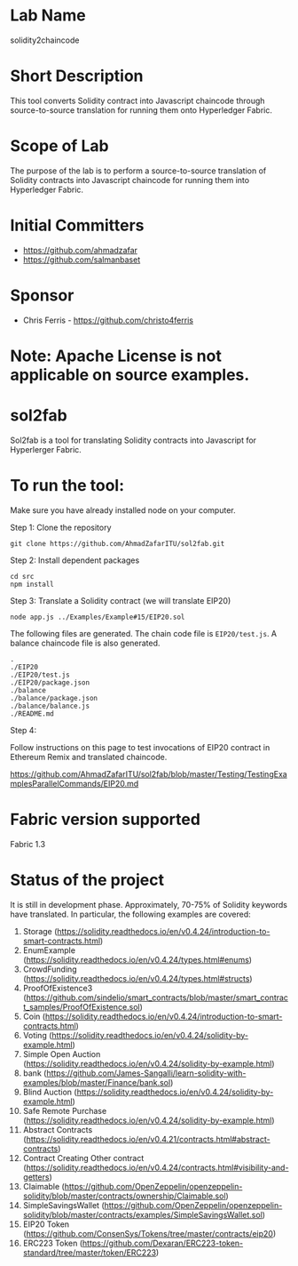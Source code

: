 # Lab Name
solidity2chaincode

# Short Description
This tool converts Solidity contract into Javascript chaincode through source-to-source translation for running them onto Hyperledger Fabric.

# Scope of Lab
The purpose of the lab is to perform a source-to-source translation of Solidity contracts into Javascript chaincode for running them into Hyperledger Fabric.

# Initial Committers
- https://github.com/ahmadzafar
- https://github.com/salmanbaset

# Sponsor
- Chris Ferris -  https://github.com/christo4ferris 

# Note: Apache License is not applicable on source examples.

# sol2fab

Sol2fab is a tool for translating Solidity contracts into Javascript
for Hyperlerger Fabric.


# To run the tool:

Make sure you have already installed node on your computer.

Step 1: Clone the repository

`git clone https://github.com/AhmadZafarITU/sol2fab.git`


Step 2: Install dependent packages

```
cd src
npm install
```

Step 3: Translate a Solidity contract (we will translate EIP20)

```
node app.js ../Examples/Example#15/EIP20.sol
``` 

The following files are generated. The chain code file is `EIP20/test.js`. A balance chaincode file is also generated.
```
.
./EIP20
./EIP20/test.js
./EIP20/package.json
./balance
./balance/package.json
./balance/balance.js
./README.md
```

Step 4:

Follow instructions on this page to test invocations of EIP20 contract in Ethereum Remix and translated chaincode.

https://github.com/AhmadZafarITU/sol2fab/blob/master/Testing/TestingExamplesParallelCommands/EIP20.md

# Fabric version supported

Fabric 1.3

# Status of the project
It is still in development phase. Approximately, 70-75% of Solidity keywords have translated. In particular, the following examples are covered:


1.	Storage (https://solidity.readthedocs.io/en/v0.4.24/introduction-to-smart-contracts.html)
2.  EnumExample (https://solidity.readthedocs.io/en/v0.4.24/types.html#enums)
3.  CrowdFunding (https://solidity.readthedocs.io/en/v0.4.24/types.html#structs)
4.  ProofOfExistence3 (https://github.com/sindelio/smart_contracts/blob/master/smart_contract_samples/ProofOfExistence.sol)
5.	Coin (https://solidity.readthedocs.io/en/v0.4.24/introduction-to-smart-contracts.html)
6.	Voting (https://solidity.readthedocs.io/en/v0.4.24/solidity-by-example.html)
7.  Simple Open Auction (https://solidity.readthedocs.io/en/v0.4.24/solidity-by-example.html)
8.  bank (https://github.com/James-Sangalli/learn-solidity-with-examples/blob/master/Finance/bank.sol) 
9.  Blind Auction (https://solidity.readthedocs.io/en/v0.4.24/solidity-by-example.html)
10. Safe Remote Purchase (https://solidity.readthedocs.io/en/v0.4.24/solidity-by-example.html)
11. Abstract Contracts (https://solidity.readthedocs.io/en/v0.4.21/contracts.html#abstract-contracts)
12. Contract Creating Other contract (https://solidity.readthedocs.io/en/v0.4.24/contracts.html#visibility-and-getters)
13. Claimable (https://github.com/OpenZeppelin/openzeppelin-solidity/blob/master/contracts/ownership/Claimable.sol)
14. SimpleSavingsWallet (https://github.com/OpenZeppelin/openzeppelin-solidity/blob/master/contracts/examples/SimpleSavingsWallet.sol)
15. EIP20 Token (https://github.com/ConsenSys/Tokens/tree/master/contracts/eip20)
16. ERC223 Token (https://github.com/Dexaran/ERC223-token-standard/tree/master/token/ERC223)

